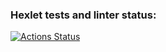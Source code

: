 ### Hexlet tests and linter status:
[![Actions Status](https://github.com/MehPNZ/rails-project-lvl4/workflows/hexlet-check/badge.svg)](https://github.com/MehPNZ/rails-project-lvl4/actions)